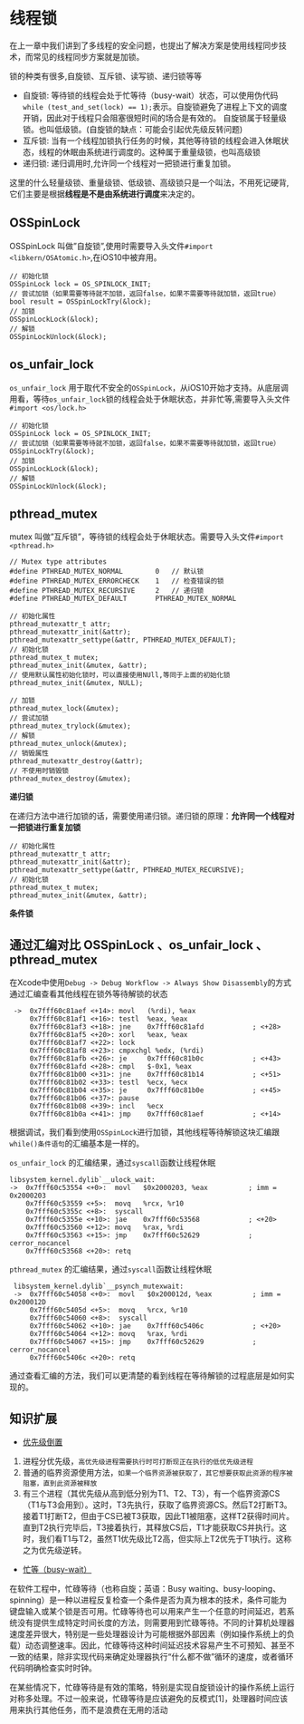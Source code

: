 # 线程锁
在上一章中我们讲到了多线程的安全问题，也提出了解决方案是使用线程同步技术，而常见的线程同步方案就是加锁。

锁的种类有很多,自旋锁、互斥锁、读写锁、递归锁等等

* 自旋锁: 等待锁的线程会处于忙等待（busy-wait）状态，可以使用伪代码`while (test_and_set(lock) == 1);`表示。自旋锁避免了进程上下文的调度开销，因此对于线程只会阻塞很短时间的场合是有效的。 自旋锁属于轻量级锁。也叫低级锁。(自旋锁的缺点：可能会引起优先级反转问题)
* 互斥锁: 当有一个线程加锁执行任务的时候，其他等待锁的线程会进入休眠状态，线程的休眠由系统进行调度的。这种属于重量级锁，也叫高级锁
* 递归锁: 递归调用时,允许同一个线程对一把锁进行重复加锁。

这里的什么轻量级锁、重量级锁、低级锁、高级锁只是一个叫法，不用死记硬背,它们主要是根据**线程是不是由系统进行调度**来决定的。

## OSSpinLock
OSSpinLock 叫做”自旋锁”,使用时需要导入头文件`#import <libkern/OSAtomic.h>`,在iOS10中被弃用。
```objc
// 初始化锁
OSSpinLock lock = OS_SPINLOCK_INIT;
// 尝试加锁（如果需要等待就不加锁，返回false，如果不需要等待就加锁，返回true）
bool result = OSSpinLockTry(&lock);
// 加锁
OSSpinLockLock(&lock);
// 解锁
OSSpinLockUnlock(&lock);
```

## os_unfair_lock
`os_unfair_lock` 用于取代不安全的`OSSpinLock`，从iOS10开始才支持。从底层调用看，等待`os_unfair_lock`锁的线程会处于休眠状态，并非忙等,需要导入头文件`#import <os/lock.h>`
```objc
// 初始化锁
OSSpinLock lock = OS_SPINLOCK_INIT;
// 尝试加锁（如果需要等待就不加锁，返回false，如果不需要等待就加锁，返回true）
OSSpinLockTry(&lock);
// 加锁
OSSpinLockLock(&lock);
// 解锁
OSSpinLockUnlock(&lock);
```

## pthread_mutex
mutex 叫做”互斥锁”，等待锁的线程会处于休眠状态。需要导入头文件`#import <pthread.h>`
```objc
// Mutex type attributes
#define PTHREAD_MUTEX_NORMAL		0   // 默认锁
#define PTHREAD_MUTEX_ERRORCHECK	1   // 检查错误的锁
#define PTHREAD_MUTEX_RECURSIVE		2   // 递归锁
#define PTHREAD_MUTEX_DEFAULT		PTHREAD_MUTEX_NORMAL

// 初始化属性
pthread_mutexattr_t attr;
pthread_mutexattr_init(&attr);
pthread_mutexattr_settype(&attr, PTHREAD_MUTEX_DEFAULT);
// 初始化锁
pthread_mutex_t mutex;
pthread_mutex_init(&mutex, &attr);
// 使用默认属性初始化锁时，可以直接使用NUll,等同于上面的初始化锁
pthread_mutex_init(&mutex, NULL);

// 加锁
pthread_mutex_lock(&mutex);
// 尝试加锁
pthread_mutex_trylock(&mutex);
// 解锁
pthread_mutex_unlock(&mutex);
// 销毁属性
pthread_mutexattr_destroy(&attr);
// 不使用时销毁锁
pthread_mutex_destroy(&mutex);
```
**递归锁**

在递归方法中进行加锁的话，需要使用递归锁。递归锁的原理：**允许同一个线程对一把锁进行重复加锁**
```objc
// 初始化属性
pthread_mutexattr_t attr;
pthread_mutexattr_init(&attr);
pthread_mutexattr_settype(&attr, PTHREAD_MUTEX_RECURSIVE);
// 初始化锁
pthread_mutex_t mutex;
pthread_mutex_init(&mutex, &attr);
```

**条件锁**


## 通过汇编对比  OSSpinLock 、os_unfair_lock 、 pthread_mutex
在Xcode中使用`Debug -> Debug Workflow -> Always Show Disassembly`的方式通过汇编查看其他线程在锁外等待解锁的状态
```
 ->  0x7fff60c81aef <+14>: movl   (%rdi), %eax
     0x7fff60c81af1 <+16>: testl  %eax, %eax
     0x7fff60c81af3 <+18>: jne    0x7fff60c81afd            ; <+28>
     0x7fff60c81af5 <+20>: xorl   %eax, %eax
     0x7fff60c81af7 <+22>: lock
     0x7fff60c81af8 <+23>: cmpxchgl %edx, (%rdi)
     0x7fff60c81afb <+26>: je     0x7fff60c81b0c            ; <+43>
     0x7fff60c81afd <+28>: cmpl   $-0x1, %eax
     0x7fff60c81b00 <+31>: jne    0x7fff60c81b14            ; <+51>
     0x7fff60c81b02 <+33>: testl  %ecx, %ecx
     0x7fff60c81b04 <+35>: je     0x7fff60c81b0e            ; <+45>
     0x7fff60c81b06 <+37>: pause
     0x7fff60c81b08 <+39>: incl   %ecx
     0x7fff60c81b0a <+41>: jmp    0x7fff60c81aef            ; <+14>
```
根据调试，我们看到使用`OSSpinLock`进行加锁，其他线程等待解锁这块汇编跟`while()条件语句`的汇编基本是一样的。

`os_unfair_lock` 的汇编结果，通过`syscall`函数让线程休眠
```
libsystem_kernel.dylib`__ulock_wait:
->  0x7fff60c53554 <+0>:  movl   $0x2000203, %eax          ; imm = 0x2000203 
    0x7fff60c53559 <+5>:  movq   %rcx, %r10
    0x7fff60c5355c <+8>:  syscall 
    0x7fff60c5355e <+10>: jae    0x7fff60c53568            ; <+20>
    0x7fff60c53560 <+12>: movq   %rax, %rdi
    0x7fff60c53563 <+15>: jmp    0x7fff60c52629            ; cerror_nocancel
    0x7fff60c53568 <+20>: retq  
```

`pthread_mutex` 的汇编结果，通过`syscall`函数让线程休眠
```
 libsystem_kernel.dylib`__psynch_mutexwait:
 ->  0x7fff60c54058 <+0>:  movl   $0x200012d, %eax          ; imm = 0x200012D
     0x7fff60c5405d <+5>:  movq   %rcx, %r10
     0x7fff60c54060 <+8>:  syscall
     0x7fff60c54062 <+10>: jae    0x7fff60c5406c            ; <+20>
     0x7fff60c54064 <+12>: movq   %rax, %rdi
     0x7fff60c54067 <+15>: jmp    0x7fff60c52629            ; cerror_nocancel
     0x7fff60c5406c <+20>: retq
```
通过查看汇编的方法，我们可以更清楚的看到线程在等待解锁的过程底层是如何实现的。

## 知识扩展
* [优先级倒置](https://zh.wikipedia.org/wiki/%E4%BC%98%E5%85%88%E8%BD%AC%E7%BD%AE)
1. 进程分优先级，`高优先级进程需要执行时可打断现正在执行的低优先级进程`
2. 普通的临界资源使用方法，`如果一个临界资源被获取了，其它想要获取此资源的程序被阻塞，直到此资源被释放`
3. 有三个进程（其优先级从高到低分别为T1、T2、T3），有一个临界资源CS（T1与T3会用到）。这时，T3先执行，获取了临界资源CS。然后T2打断T3。接着T1打断T2，但由于CS已被T3获取，因此T1被阻塞，这样T2获得时间片。直到T2执行完毕后，T3接着执行，其释放CS后，T1才能获取CS并执行。这时，我们看T1与T2，虽然T1优先级比T2高，但实际上T2优先于T1执行。这称之为优先级逆转。

* [忙等（busy-wait）](https://zh.wikipedia.org/wiki/%E5%BF%99%E7%A2%8C%E7%AD%89%E5%BE%85)


在软件工程中，忙碌等待（也称自旋；英语：Busy waiting、busy-looping、spinning）是一种以进程反复检查一个条件是否为真为根本的技术，条件可能为键盘输入或某个锁是否可用。忙碌等待也可以用来产生一个任意的时间延迟，若系统没有提供生成特定时间长度的方法，则需要用到忙碌等待。不同的计算机处理器速度差异很大，特别是一些处理器设计为可能根据外部因素（例如操作系统上的负载）动态调整速率。因此，忙碌等待这种时间延迟技术容易产生不可预知、甚至不一致的结果，除非实现代码来确定处理器执行“什么都不做”循环的速度，或者循环代码明确检查实时时钟。

在某些情况下，忙碌等待是有效的策略，特别是实现自旋锁设计的操作系统上运行对称多处理。不过一般来说，忙碌等待是应该避免的反模式[1]，处理器时间应该用来执行其他任务，而不是浪费在无用的活动
